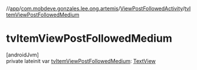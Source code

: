 //[app](../../../index.md)/[com.mobdeve.gonzales.lee.ong.artemis](../index.md)/[ViewPostFollowedActivity](index.md)/[tvItemViewPostFollowedMedium](tv-item-view-post-followed-medium.md)

# tvItemViewPostFollowedMedium

[androidJvm]\
private lateinit var [tvItemViewPostFollowedMedium](tv-item-view-post-followed-medium.md): [TextView](https://developer.android.com/reference/kotlin/android/widget/TextView.html)

